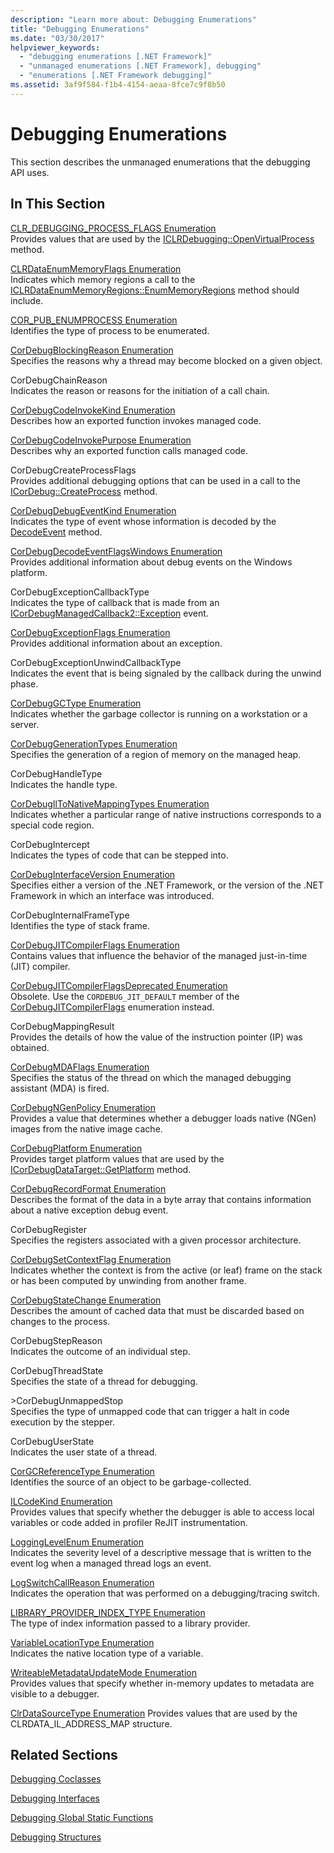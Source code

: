 ```yaml
---
description: "Learn more about: Debugging Enumerations"
title: "Debugging Enumerations"
ms.date: "03/30/2017"
helpviewer_keywords: 
  - "debugging enumerations [.NET Framework]"
  - "unmanaged enumerations [.NET Framework], debugging"
  - "enumerations [.NET Framework debugging]"
ms.assetid: 3af9f584-f1b4-4154-aeaa-8fce7c9f8b50
---
```

# Debugging Enumerations

This section describes the unmanaged enumerations that the debugging API uses.  
  
## In This Section  

 [CLR_DEBUGGING_PROCESS_FLAGS Enumeration](clr-debugging-process-flags-enumeration.md)  
 Provides values that are used by the [ICLRDebugging::OpenVirtualProcess](iclrdebugging-openvirtualprocess-method.md) method.  
  
 [CLRDataEnumMemoryFlags Enumeration](clrdataenummemoryflags-enumeration.md)  
 Indicates which memory regions a call to the [ICLRDataEnumMemoryRegions::EnumMemoryRegions](iclrdataenummemoryregions-enummemoryregions-method.md) method should include.  
  
 [COR_PUB_ENUMPROCESS Enumeration](cor-pub-enumprocess-enumeration.md)  
 Identifies the type of process to be enumerated.  
  
 [CorDebugBlockingReason Enumeration](cordebugblockingreason-enumeration.md)  
 Specifies the reasons why a thread may become blocked on a given object.  
  
 CorDebugChainReason  
 Indicates the reason or reasons for the initiation of a call chain.  
  
 [CorDebugCodeInvokeKind Enumeration](cordebugcodeinvokekind-enumeration.md)  
 Describes how an exported function invokes managed code.  
  
 [CorDebugCodeInvokePurpose Enumeration](cordebugcodeinvokepurpose-enumeration.md)  
 Describes why an exported function calls managed code.  
  
 CorDebugCreateProcessFlags  
 Provides additional debugging options that can be used in a call to the [ICorDebug::CreateProcess](icordebug-createprocess-method.md) method.  
  
 [CorDebugDebugEventKind Enumeration](cordebugdebugeventkind-enumeration.md)  
 Indicates the type of event whose information is decoded by the [DecodeEvent](icordebugprocess6-decodeevent-method.md) method.  
  
 [CorDebugDecodeEventFlagsWindows Enumeration](cordebugdecodeeventflagswindows-enumeration.md)  
 Provides additional information about debug events on the Windows platform.  
  
 CorDebugExceptionCallbackType  
 Indicates the type of callback that is made from an [ICorDebugManagedCallback2::Exception](icordebugmanagedcallback2-exception-method.md) event.  
  
 [CorDebugExceptionFlags Enumeration](cordebugexceptionflags-enumeration.md)  
 Provides additional information about an exception.  
  
 CorDebugExceptionUnwindCallbackType  
 Indicates the event that is being signaled by the callback during the unwind phase.  
  
 [CorDebugGCType Enumeration](cordebuggctype-enumeration.md)  
 Indicates whether the garbage collector is running on a workstation or a server.  
  
 [CorDebugGenerationTypes Enumeration](cordebuggenerationtypes-enumeration.md)  
 Specifies the generation of a region of memory on the managed heap.  
  
 CorDebugHandleType  
 Indicates the handle type.  
  
 [CorDebugIlToNativeMappingTypes Enumeration](cordebugiltonativemappingtypes-enumeration.md)  
 Indicates whether a particular range of native instructions corresponds to a special code region.  
  
 CorDebugIntercept  
 Indicates the types of code that can be stepped into.  
  
 [CorDebugInterfaceVersion Enumeration](cordebuginterfaceversion-enumeration.md)  
 Specifies either a version of the .NET Framework, or the version of the .NET Framework in which an interface was introduced.  
  
 CorDebugInternalFrameType  
 Identifies the type of stack frame.  
  
 [CorDebugJITCompilerFlags Enumeration](cordebugjitcompilerflags-enumeration.md)  
 Contains values that influence the behavior of the managed just-in-time (JIT) compiler.  
  
 [CorDebugJITCompilerFlagsDeprecated Enumeration](cordebugjitcompilerflagsdeprecated-enumeration.md)  
 Obsolete. Use the `CORDEBUG_JIT_DEFAULT` member of the [CorDebugJITCompilerFlags](cordebugjitcompilerflags-enumeration.md) enumeration instead.  
  
 CorDebugMappingResult  
 Provides the details of how the value of the instruction pointer (IP) was obtained.  
  
 [CorDebugMDAFlags Enumeration](cordebugmdaflags-enumeration.md)  
 Specifies the status of the thread on which the managed debugging assistant (MDA) is fired.  
  
 [CorDebugNGenPolicy Enumeration](cordebugngenpolicy-enumeration.md)  
 Provides a value that determines whether a debugger loads native (NGen) images from the native image cache.  
  
 [CorDebugPlatform Enumeration](cordebugplatform-enumeration.md)  
 Provides target platform values that are used by the [ICorDebugDataTarget::GetPlatform](icordebugdatatarget-getplatform-method.md) method.  
  
 [CorDebugRecordFormat Enumeration](cordebugrecordformat-enumeration.md)  
 Describes the format of the data in a byte array that contains information about a native exception debug event.  
  
 CorDebugRegister  
 Specifies the registers associated with a given processor architecture.  
  
 [CorDebugSetContextFlag Enumeration](cordebugsetcontextflag-enumeration.md)  
 Indicates whether the context is from the active (or leaf) frame on the stack or has been computed by unwinding from another frame.  
  
 [CorDebugStateChange Enumeration](cordebugstatechange-enumeration.md)  
 Describes the amount of cached data that must be discarded based on changes to the process.  
  
 CorDebugStepReason  
 Indicates the outcome of an individual step.  
  
 CorDebugThreadState  
 Specifies the state of a thread for debugging.  
  
 \>CorDebugUnmappedStop  
 Specifies the type of unmapped code that can trigger a halt in code execution by the stepper.  
  
 CorDebugUserState  
 Indicates the user state of a thread.  
  
 [CorGCReferenceType Enumeration](corgcreferencetype-enumeration.md)  
 Identifies the source of an object to be garbage-collected.  
  
 [ILCodeKind Enumeration](ilcodekind-enumeration.md)  
 Provides values that specify whether the debugger is able to access local variables or code added in profiler ReJIT instrumentation.  
  
 [LoggingLevelEnum Enumeration](logginglevelenum-enumeration.md)  
 Indicates the severity level of a descriptive message that is written to the event log when a managed thread logs an event.  
  
 [LogSwitchCallReason Enumeration](logswitchcallreason-enumeration.md)  
 Indicates the operation that was performed on a debugging/tracing switch.  

 [LIBRARY_PROVIDER_INDEX_TYPE Enumeration](libraryproviderindextype-enumeration.md)  
 The type of index information passed to a library provider.
  
 [VariableLocationType Enumeration](variablelocationtype-enumeration.md)  
 Indicates the native location type of a variable.  
  
 [WriteableMetadataUpdateMode Enumeration](writeablemetadataupdatemode-enumeration.md)  
 Provides values that specify whether in-memory updates to metadata are visible to a debugger.

 [ClrDataSourceType Enumeration](clrdatasourcetype-enumeration.md)
 Provides values that are used by the CLRDATA_IL_ADDRESS_MAP structure.

## Related Sections  

 [Debugging Coclasses](debugging-coclasses.md)  
  
 [Debugging Interfaces](debugging-interfaces.md)  
  
 [Debugging Global Static Functions](debugging-global-static-functions.md)  
  
 [Debugging Structures](debugging-structures.md)
